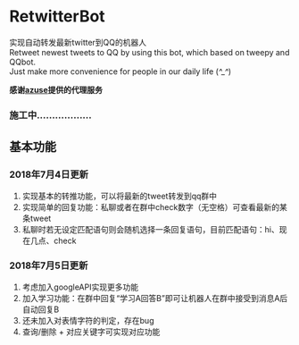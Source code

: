 # RetwitterBot
实现自动转发最新twitter到QQ的机器人  
Retweet newest tweets to QQ by using this bot, which based on tweepy and QQbot.   
Just make more convenience for people in our daily life (*^_^*)  

**感谢[azuse](https://github.com/azuse)提供的代理服务**

### 施工中………………

## 基本功能
### 2018年7月4日更新
1. 实现基本的转推功能，可以将最新的tweet转发到qq群中
2. 实现简单的回复功能：私聊或者在群中check数字（无空格）可查看最新的某条tweet  
3. 私聊时若无设定匹配语句则会随机选择一条回复语句，目前匹配语句：hi、现在几点、check

### 2018年7月5日更新  
1. 考虑加入googleAPI实现更多功能
2. 加入学习功能：在群中回复“学习A回答B”即可让机器人在群中接受到消息A后自动回复B
3. 还未加入对表情字符的判定，存在bug
4. 查询/删除 + 对应关键字可实现对应功能
